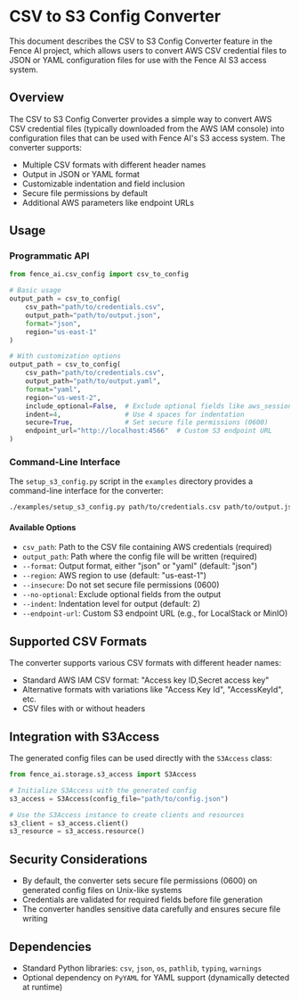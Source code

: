 # CSV to S3 Config Converter

This document describes the CSV to S3 Config Converter feature in the Fence AI project, which allows users to convert AWS CSV credential files to JSON or YAML configuration files for use with the Fence AI S3 access system.

## Overview

The CSV to S3 Config Converter provides a simple way to convert AWS CSV credential files (typically downloaded from the AWS IAM console) into configuration files that can be used with Fence AI's S3 access system. The converter supports:

- Multiple CSV formats with different header names
- Output in JSON or YAML format
- Customizable indentation and field inclusion
- Secure file permissions by default
- Additional AWS parameters like endpoint URLs

## Usage

### Programmatic API

```python
from fence_ai.csv_config import csv_to_config

# Basic usage
output_path = csv_to_config(
    csv_path="path/to/credentials.csv",
    output_path="path/to/output.json",
    format="json",
    region="us-east-1"
)

# With customization options
output_path = csv_to_config(
    csv_path="path/to/credentials.csv",
    output_path="path/to/output.yaml",
    format="yaml",
    region="us-west-2",
    include_optional=False,  # Exclude optional fields like aws_session_token and region_name
    indent=4,                # Use 4 spaces for indentation
    secure=True,             # Set secure file permissions (0600)
    endpoint_url="http://localhost:4566"  # Custom S3 endpoint URL
)
```

### Command-Line Interface

The `setup_s3_config.py` script in the `examples` directory provides a command-line interface for the converter:

```bash
./examples/setup_s3_config.py path/to/credentials.csv path/to/output.json --format json --region us-east-1
```

#### Available Options

- `csv_path`: Path to the CSV file containing AWS credentials (required)
- `output_path`: Path where the config file will be written (required)
- `--format`: Output format, either "json" or "yaml" (default: "json")
- `--region`: AWS region to use (default: "us-east-1")
- `--insecure`: Do not set secure file permissions (0600)
- `--no-optional`: Exclude optional fields from the output
- `--indent`: Indentation level for output (default: 2)
- `--endpoint-url`: Custom S3 endpoint URL (e.g., for LocalStack or MinIO)

## Supported CSV Formats

The converter supports various CSV formats with different header names:

- Standard AWS IAM CSV format: "Access key ID,Secret access key"
- Alternative formats with variations like "Access Key Id", "AccessKeyId", etc.
- CSV files with or without headers

## Integration with S3Access

The generated config files can be used directly with the `S3Access` class:

```python
from fence_ai.storage.s3_access import S3Access

# Initialize S3Access with the generated config
s3_access = S3Access(config_file="path/to/config.json")

# Use the S3Access instance to create clients and resources
s3_client = s3_access.client()
s3_resource = s3_access.resource()
```

## Security Considerations

- By default, the converter sets secure file permissions (0600) on generated config files on Unix-like systems
- Credentials are validated for required fields before file generation
- The converter handles sensitive data carefully and ensures secure file writing

## Dependencies

- Standard Python libraries: `csv`, `json`, `os`, `pathlib`, `typing`, `warnings`
- Optional dependency on `PyYAML` for YAML support (dynamically detected at runtime)
